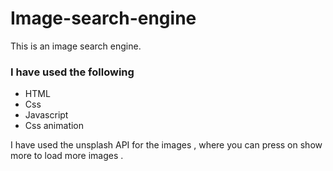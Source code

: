 <h1>Image-search-engine</h1> 
This is an image search engine.
<h3>I have used the following</h3>
<ul>
  <li>HTML</li>
  <li>Css</li>
  <li>Javascript</li>
  <li>Css animation</li>
</ul>

I have used the unsplash API for the images , where you can press on show more to load more images .
